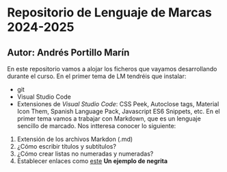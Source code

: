 # Repositorio de Lenguaje de Marcas 2024-2025
## Autor: Andrés Portillo Marín
En este repositorio vamos a alojar los ficheros que vayamos desarrollando durante el curso. En el primer tema de LM tendréis que instalar:
- git
- Visual Studio Code
- Extensiones de *Visual Studio Code*: CSS Peek, Autoclose tags, Material Icon Them, Spanish Language Pack, Javascript ES6 Snippets, etc.
En el primer tema vamos a trabajar con Markdown, que es un lenguaje sencillo de marcado. Nos intteresa conocer lo siguiente:
1. Extensión de los archivos Markdon (.md)
2. ¿Cómo escribir títulos y subtítulos?
3. ¿Cómo crear listas no numeradas y numeradas?
4. Establecer enlaces como [este](https://markdown.es/sintaxis-markdown/#links)
**Un ejemplo de negrita**